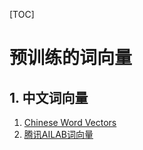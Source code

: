 [TOC]

# 预训练的词向量

## 1. 中文词向量

1. [Chinese Word Vectors](https://github.com/Embedding/Chinese-Word-Vectors)
2. [腾讯AILAB词向量](https://ai.tencent.com/ailab/nlp/embedding.html)

